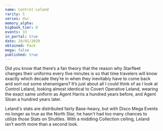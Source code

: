```yaml
---
name: Control Leland
rarity: 5
series: dsc
memory_alpha:
bigbook_tier: 8
events: 33
in_portal: true
date: 28/01/2020
obtained: Pack
mega: false
published: true
---
```


Did you know that there’s a fan theory that the reason why Starfleet changes their uniforms every five minutes is so that time travelers will know exactly which decade they’re in when they inevitably have to come back and sort out some shenanigans? It’s just about all I could think of as I look at Control Leland, looking almost identical to Covert Operative Leland, wearing the exact same uniform as Agent Harris a hundred years before, and Agent Sloan a hundred years later.

Leland's stats are distributed fairly Base-heavy, but with Disco Mega Events no longer as true as the North Star, he hasn't had too many chances to utilize those Stats on Shuttles. With a middling Collection ceiling, Leland isn’t worth more than a second look.
